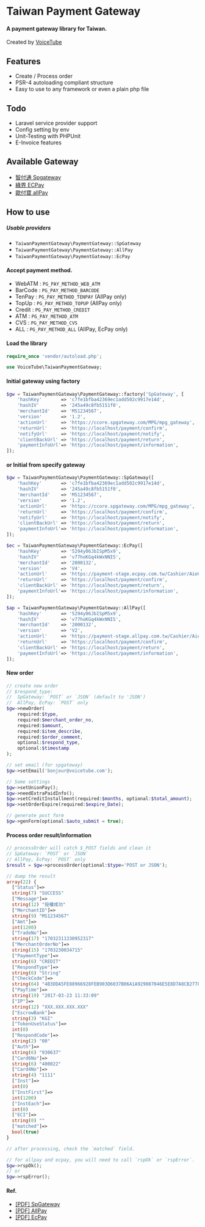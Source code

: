 Taiwan Payment Gateway
=========================

#### A payment gateway library for Taiwan.

Created by [VoiceTube](https://www.voicetube.com/)

Features
--------

* Create / Process order
* PSR-4 autoloading compliant structure
* Easy to use to any framework or even a plain php file

Todo
----

* Laravel service provider support
* Config setting by env
* Unit-Testing with PHPUnit
* E-Invoice features

Available Gateway
-----------------

* [智付通 Spgateway](https://www.spgateway.com)
* [綠界 ECPay](https://www.ecpay.com.tw)
* [歐付寶 allPay](https://www.allpay.com.tw/)


How to use
----------

##### Usable providers

* `TaiwanPaymentGateway\PaymentGateway::SpGateway`
* `TaiwanPaymentGateway\PaymentGateway::AllPay`
* `TaiwanPaymentGateway\PaymentGateway::EcPay`

#### Accept payment method.

* WebATM  : `PG_PAY_METHOD_WEB_ATM`
* BarCode : `PG_PAY_METHOD_BARCODE`
* TenPay  : `PG_PAY_METHOD_TENPAY` (AllPay only)
* TopUp   : `PG_PAY_METHOD_TOPUP` (AllPay only)
* Credit  : `PG_PAY_METHOD_CREDIT`
* ATM : `PG_PAY_METHOD_ATM`
* CVS : `PG_PAY_METHOD_CVS`
* ALL : `PG_PAY_METHOD_ALL` (AllPay, EcPay only)

#### Load the library

```php
require_once 'vendor/autoload.php';

use VoiceTube\TaiwanPaymentGateway;
```

#### Initial gateway using factory

```php
$gw = TaiwanPaymentGateway\PaymentGateway::factory('SpGateway', [
    'hashKey'       => 'c7fe1bfba42369ec1add502c9917e14d',
    'hashIV'        => '245a49c8fb5151f0',
    'merchantId'    => 'MS1234567',
    'version'       => '1.2',
    'actionUrl'     => 'https://ccore.spgateway.com/MPG/mpg_gateway',
    'returnUrl'     => 'https://localhost/payment/confirm',
    'notifyUrl'     => 'https://localhost/payment/notify',
    'clientBackUrl' => 'https://localhost/payment/return',
    'paymentInfoUrl'=> 'https://localhost/payment/information',
]);
```

#### or Initial from specify gateway

```php
$gw = TaiwanPaymentGateway\PaymentGateway::SpGateway([
    'hashKey'       => 'c7fe1bfba42369ec1add502c9917e14d',
    'hashIV'        => '245a49c8fb5151f0',
    'merchantId'    => 'MS1234567',
    'version'       => '1.2',
    'actionUrl'     => 'https://ccore.spgateway.com/MPG/mpg_gateway',
    'returnUrl'     => 'https://localhost/payment/confirm',
    'notifyUrl'     => 'https://localhost/payment/notify',
    'clientBackUrl' => 'https://localhost/payment/return',
    'paymentInfoUrl'=> 'https://localhost/payment/information',
]);

$ec = TaiwanPaymentGateway\PaymentGateway::EcPay([
    'hashKey'       => '5294y06JbISpM5x9',
    'hashIV'        => 'v77hoKGq4kWxNNIS',
    'merchantId'    => '2000132',
    'version'       => 'V4',
    'actionUrl'     => 'https://payment-stage.ecpay.com.tw/Cashier/AioCheckOut/',
    'returnUrl'     => 'https://localhost/payment/confirm',
    'clientBackUrl' => 'https://localhost/payment/return',
    'paymentInfoUrl'=> 'https://localhost/payment/information',
]);

$ap = TaiwanPaymentGateway\PaymentGateway::AllPay([
    'hashKey'       => '5294y06JbISpM5x9',
    'hashIV'        => 'v77hoKGq4kWxNNIS',
    'merchantId'    => '2000132',
    'version'       => 'V2',
    'actionUrl'     => 'https://payment-stage.allpay.com.tw/Cashier/AioCheckOut/',
    'returnUrl'     => 'https://localhost/payment/confirm',
    'clientBackUrl' => 'https://localhost/payment/return',
    'paymentInfoUrl'=> 'https://localhost/payment/information',
]);
```

#### New order

```php
// create new order
// $respond_type:
//  SpGateway: `POST` or `JSON` (default to 'JSON')
//  AllPay, EcPay: `POST` only
$gw->newOrder(
    required:$type,
    required:$merchant_order_no, 
    required:$amount, 
    required:$item_describe, 
    required:$order_comment, 
    optional:$respond_type, 
    optional:$timestamp
);

// set email (for spgateway)
$gw->setEmail('bonjour@voicetube.com');

// Some settings
$gw->setUnionPay();
$gw->needExtraPaidInfo();
$gw->setCreditInstallment(required:$months, optional:$total_amount);
$gw->setOrderExpire(required:$expire_Date);

// generate post form
$gw->genForm(optional:$auto_submit = true);

```

#### Process order result/information

```php
// processOrder will catch $_POST fields and clean it
// SpGateway: `POST` or `JSON`
// AllPay, EcPay: `POST` only
$result = $gw->processOrder(optional:$type='POST or JSON');

// dump the result
array(22) {
  ["Status"]=>
  string(7) "SUCCESS"
  ["Message"]=>
  string(12) "授權成功"
  ["MerchantID"]=>
  string(9) "MS1234567"
  ["Amt"]=>
  int(1200)
  ["TradeNo"]=>
  string(17) "17032311330952317"
  ["MerchantOrderNo"]=>
  string(15) "1703230034715"
  ["PaymentType"]=>
  string(6) "CREDIT"
  ["RespondType"]=>
  string(6) "String"
  ["CheckCode"]=>
  string(64) "4B3DDA5FE88966928FEB903D6037B06A1A929087046E5E8D7A8CB2778A30D67C"
  ["PayTime"]=>
  string(19) "2017-03-23 11:33:09"
  ["IP"]=>
  string(12) "XXX.XXX.XXX.XXX"
  ["EscrowBank"]=>
  string(3) "KGI"
  ["TokenUseStatus"]=>
  int(0)
  ["RespondCode"]=>
  string(2) "00"
  ["Auth"]=>
  string(6) "930637"
  ["Card6No"]=>
  string(6) "400022"
  ["Card4No"]=>
  string(4) "1111"
  ["Inst"]=>
  int(0)
  ["InstFirst"]=>
  int(1200)
  ["InstEach"]=>
  int(0)
  ["ECI"]=>
  string(0) ""
  ["matched"]=>
  bool(true)
}

// after processing, check the `matched` field.

// for allpay and ecpay, you will need to call `rspOk` or `rspError`.
$gw->rspOk();
// or
$gw->rspError();

```

#### Ref.

* [[PDF] SpGateway](https://www.spgateway.com/dw_files/info_api/spgateway_gateway_MPGapi_V1_0_3.pdf)
* [[PDF] AllPay](https://www.allpay.com.tw/Content/files/allpay_011.pdf)
* [[PDF] EcPay](https://www.ecpay.com.tw/Content/files/ecpay_011.pdf)